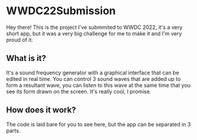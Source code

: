 # WWDC22Submission

Hey there! This is the project I've submmited to WWDC 2022, it's a very short app, but it was a very big challenge for me to make it and I'm very proud of it.

## What is it?

It's a sound frequency generator with a graphical interface that can be edited in real time. 
You can control 3 sound waves that are added up to form a resultant wave, you can listen to this wave at the same time that you see its form drawn on the screen.
It's really cool, I promise.

## How does it work?

The code is laid bare for you to see here, but the app can be separated in 3 parts.

